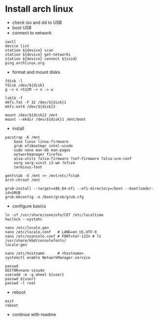 # Install arch linux
* check iso and dd to USB
* boot USB
* connect to network
```
iwctl
device list
station ${device} scan
station ${device} get-networks
station ${device} connect ${ssid}
ping archlinux.org
```
* format and mount disks
```
fdisk -l
fdisk /dev/${disk}
g -> n +512M -> n -> w

lsblk -f
mkfs.fat -F 32 /dev/${disk}1
mkfs.ext4 /dev/${disk}2

mount /dev/${disk}2 /mnt
mount --mkdir /dev/${disk}1 /mnt/boot
```
* install
```
pacstrap -K /mnt 
    base linux linux-firmware
    grub efibootmgr intel-ucode
    sudo nano man-db man-pages
    networkmanager firefox
    alsa-utils ?alsa-firmware ?sof-firmware ?alsa-ucm-conf 
    xorg xorg-xinit i3-wm ?xfce4
    terminus-font

genfstab -U /mnt >> /mnt/etc/fstab
arch-chroot /mnt

grub-install --target=x86_64-efi --efi-directory=/boot --bootloader-id=GRUB
grub-mkconfig -o /boot/grub/grub.cfg
```
* configure basics
```
ln -sf /usr/share/zoneinfo/CET /etc/localtime
hwclock --systohc

nano /etc/locale.gen
nano /etc/locale.conf   # LANG=en_US.UTF-8
nano /etc/vconsole.conf # FONT=ter-122n # ls /usr/share/kbd/consolefonts/
locale-gen

nano /etc/hostname      # <hostname>
systemctl enable NetworkManager.service

passwd
EDITOR=nano visudo
useradd -m -g wheel ${user}
passwd ${user}
passwd -l root
```
* reboot
```
exit
reboot
```
* continue with readme
